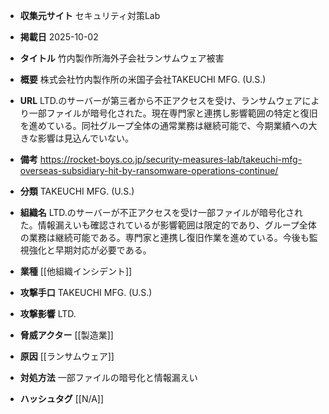- **収集元サイト**
セキュリティ対策Lab

- **掲載日**
2025-10-02

- **タイトル**
竹内製作所海外子会社ランサムウェア被害

- **概要**
株式会社竹内製作所の米国子会社TAKEUCHI MFG. (U.S.)

- **URL**
LTD.のサーバーが第三者から不正アクセスを受け、ランサムウェアにより一部ファイルが暗号化された。現在専門家と連携し影響範囲の特定と復旧を進めている。同社グループ全体の通常業務は継続可能で、今期業績への大きな影響は見込んでいない。

- **備考**
https://rocket-boys.co.jp/security-measures-lab/takeuchi-mfg-overseas-subsidiary-hit-by-ransomware-operations-continue/

- **分類**
TAKEUCHI MFG. (U.S.)

- **組織名**
LTD.のサーバーが不正アクセスを受け一部ファイルが暗号化された。情報漏えいも確認されているが影響範囲は限定的であり、グループ全体の業務は継続可能である。専門家と連携し復旧作業を進めている。今後も監視強化と早期対応が必要である。

- **業種**
[[他組織インシデント]]

- **攻撃手口**
TAKEUCHI MFG. (U.S.)

- **攻撃影響**
LTD.

- **脅威アクター**
[[製造業]]

- **原因**
[[ランサムウェア]]

- **対処方法**
一部ファイルの暗号化と情報漏えい

- **ハッシュタグ**
[[N/A]]
